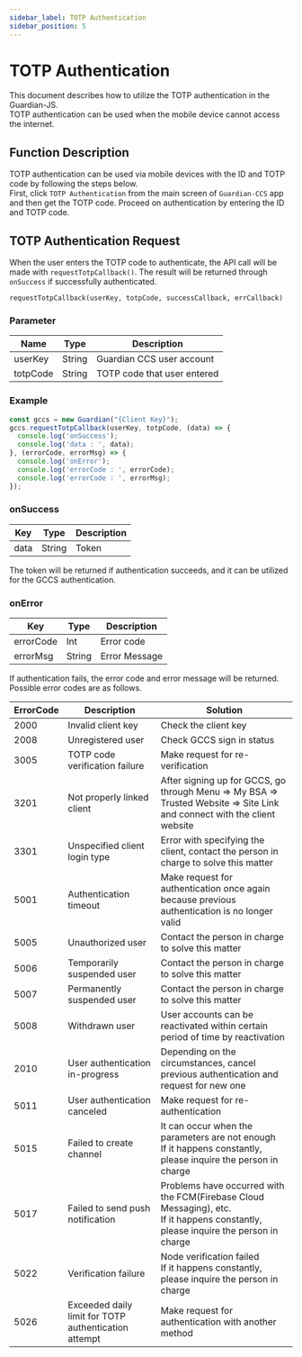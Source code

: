```yaml
---
sidebar_label: TOTP Authentication
sidebar_position: 5
---
```


# TOTP Authentication
This document describes how to utilize the TOTP authentication in the Guardian-JS.   
TOTP authentication can be used when the mobile device cannot access the internet.

## Function Description
TOTP authentication can be used via mobile devices with the ID and TOTP code by following the steps below.   
First, click `TOTP Authentication` from the main screen of `Guardian-CCS` app and then get the TOTP code. Proceed on authentication by entering the ID and TOTP code.

## TOTP Authentication Request
When the user enters the TOTP code to authenticate, the API call will be made with `requestTotpCallback()`.
The result will be returned through `onSuccess` if successfully authenticated.

```
requestTotpCallback(userKey, totpCode, successCallback, errCallback)
```

### Parameter
|Name|Type|Description|
|---|---|---|
|userKey|String|Guardian CCS user account|
|totpCode|String|TOTP code that user entered|

### Example
```javascript
const gccs = new Guardian("{Client Key}");
gccs.requestTotpCallback(userKey, totpCode, (data) => {
  console.log('onSuccess');
  console.log('data : ', data);
}, (errorCode, errorMsg) => {
  console.log('onError');
  console.log('errorCode : ', errorCode);
  console.log('errorCode : ', errorMsg);
});
```

### onSuccess
|Key|Type|Description|
|------|---|---|
|data|String|Token|

The token will be returned if authentication succeeds, and it can be utilized for the GCCS authentication.


### onError
|Key|Type|Description|
|------|---|---|
|errorCode|Int|Error code|
|errorMsg|String|Error Message|

If authentication fails, the error code and error message will be returned.   
Possible error codes are as follows.

|ErrorCode|Description|Solution|
|------|---|---|
|2000|Invalid client key|Check the client key|
|2008|Unregistered user|Check GCCS sign in status|
|3005|TOTP code verification failure|Make request for re-verification|
|3201|Not properly linked client|After signing up for GCCS, go through Menu => My BSA => Trusted Website => Site Link and connect with the client website|
|3301|Unspecified client login type|Error with specifying the client, contact the person in charge to solve this matter|
|5001|Authentication timeout|Make request for authentication once again because previous authentication is no longer valid|
|5005|Unauthorized user|Contact the person in charge to solve this matter|
|5006|Temporarily suspended user|Contact the person in charge to solve this matter|
|5007|Permanently suspended user|Contact the person in charge to solve this matter|
|5008|Withdrawn user|User accounts can be reactivated within certain period of time by reactivation|
|2010|User authentication in-progress|Depending on the circumstances, cancel previous authentication and request for new one|
|5011|User authentication canceled|Make request for re-authentication|
|5015|Failed to create channel|It can occur when the parameters are not enough <br/>If it happens constantly, please inquire the person in charge|
|5017|Failed to send push notification|Problems have occurred with the FCM(Firebase Cloud Messaging), etc. <br/>If it happens constantly, please inquire the person in charge|
|5022|Verification failure|Node verification failed <br/>If it happens constantly, please inquire the person in charge|
|5026|Exceeded daily limit for TOTP authentication attempt|Make request for authentication with another method|